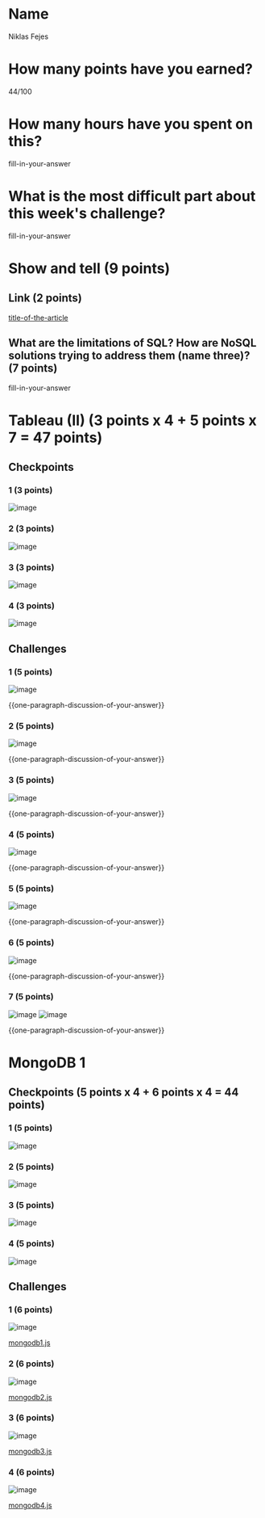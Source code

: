 # Name

Niklas Fejes

# How many points have you earned?

44/100

# How many hours have you spent on this?

fill-in-your-answer

# What is the most difficult part about this week's challenge?

fill-in-your-answer

# Show and tell (9 points)

## Link (2 points)

[title-of-the-article](http://link-to-an-article-comparing-nosql-and-sql)

## What are the limitations of SQL? How are NoSQL solutions trying to address them (name three)? (7 points)

fill-in-your-answer

# Tableau (II) (3 points x 4 + 5 points x 7 = 47 points)

## Checkpoints

### 1 (3 points)

![image](screenshots/tableau-checkpoint1.png?raw=true)

### 2 (3 points)

![image](screenshots/tableau-checkpoint2.png?raw=true)

### 3 (3 points)

![image](screenshots/tableau-checkpoint3.png?raw=true)

### 4 (3 points)

![image](screenshots/tableau-checkpoint4.png?raw=true)

## Challenges

### 1 (5 points)

![image](screenshots/tableau-challenge1.png?raw=true)

{{one-paragraph-discussion-of-your-answer}}

### 2 (5 points)

![image](screenshots/tableau-challenge2.png?raw=true)

{{one-paragraph-discussion-of-your-answer}}

### 3 (5 points)

![image](screenshots/tableau-challenge3.png?raw=true)

{{one-paragraph-discussion-of-your-answer}}

### 4 (5 points)

![image](screenshots/tableau-challenge4.png?raw=true)

{{one-paragraph-discussion-of-your-answer}}

### 5 (5 points)

![image](screenshots/tableau-challenge5.png?raw=true)

{{one-paragraph-discussion-of-your-answer}}

### 6 (5 points)

![image](screenshots/tableau-challenge6.png?raw=true)

{{one-paragraph-discussion-of-your-answer}}

### 7 (5 points)

![image](screenshots/tableau-challenge7a.png?raw=true)
![image](screenshots/tableau-challenge7b.png?raw=true)

{{one-paragraph-discussion-of-your-answer}}


# MongoDB 1

## Checkpoints (5 points x 4 + 6 points x 4 = 44  points)

### 1 (5 points)

![image](screenshots/mongo-checkpoint1.png?raw=true)

### 2 (5 points)

![image](screenshots/mongo-checkpoint2.png?raw=true)

### 3 (5 points)

![image](screenshots/mongo-checkpoint3.png?raw=true)

### 4 (5 points)

![image](screenshots/mongo-checkpoint4.png?raw=true)

## Challenges


### 1 (6 points)

![image](screenshots/mongo-challenge1.png?raw=true)

[mongodb1.js](mongodb1.js)

### 2 (6 points)

![image](screenshots/mongo-challenge2a.png?raw=true)

[mongodb2.js](mongodb2.js)

### 3 (6 points)

![image](screenshots/mongo-challenge2b.png?raw=true)

[mongodb3.js](mongodb3.js)

### 4 (6 points)

![image](screenshots/mongo-challenge4.png?raw=true)

[mongodb4.js](mongodb4.js)
